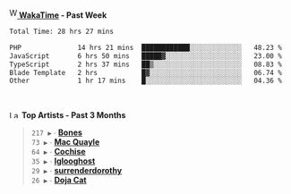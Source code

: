 <img src="https://github.com/dxnter/dxnter/assets/17434202/67b21fa4-d36d-46f9-9dec-f23d976b00ef" alt="WakaTime Logo" width="14" height="18"/><a href="https://wakatime.com/@dxnter" target="_blank"><strong> WakaTime</strong></a><strong> - Past Week</strong>

<!--START_SECTION:waka-->

```txt
Total Time: 28 hrs 27 mins

PHP              14 hrs 21 mins  ████████████░░░░░░░░░░░░░   48.23 %
JavaScript       6 hrs 50 mins   █████▓░░░░░░░░░░░░░░░░░░░   23.00 %
TypeScript       2 hrs 37 mins   ██▒░░░░░░░░░░░░░░░░░░░░░░   08.83 %
Blade Template   2 hrs           █▓░░░░░░░░░░░░░░░░░░░░░░░   06.74 %
Other            1 hr 17 mins    █░░░░░░░░░░░░░░░░░░░░░░░░   04.36 %
```

<!--END_SECTION:waka-->

<br/>

<!--START_LASTFM_ARTISTS:{"period": "3month", "rows": 6}-->
<a href="https://last.fm" target="_blank"><img src="https://user-images.githubusercontent.com/17434202/215290617-e793598d-d7c9-428f-9975-156db1ba89cc.svg" alt="Last.fm Logo" width="18" height="13"/></a> **Top Artists - Past 3 Months**

> `217 ▶️` ∙ **[Bones](https://www.last.fm/music/Bones)**<br/>
> `73 ▶️` ∙ **[Mac Quayle](https://www.last.fm/music/Mac+Quayle)**<br/>
> `64 ▶️` ∙ **[Cochise](https://www.last.fm/music/Cochise)**<br/>
> `35 ▶️` ∙ **[Iglooghost](https://www.last.fm/music/Iglooghost)**<br/>
> `29 ▶️` ∙ **[surrenderdorothy](https://www.last.fm/music/surrenderdorothy)**<br/>
> `26 ▶️` ∙ **[Doja Cat](https://www.last.fm/music/Doja+Cat)**<br/>
<!--END_LASTFM_ARTISTS-->
